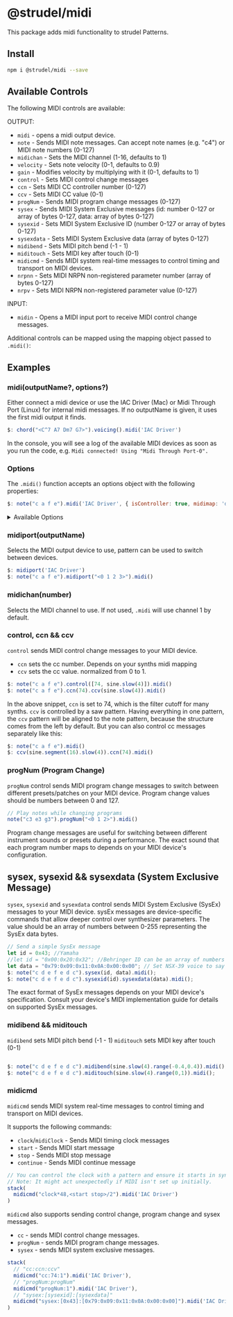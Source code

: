 # @strudel/midi

This package adds midi functionality to strudel Patterns.

## Install

```sh
npm i @strudel/midi --save
```

## Available Controls

The following MIDI controls are available:

OUTPUT:

- `midi` - opens a midi output device.
- `note` - Sends MIDI note messages. Can accept note names (e.g. "c4") or MIDI note numbers (0-127)
- `midichan` - Sets the MIDI channel (1-16, defaults to 1)
- `velocity` - Sets note velocity (0-1, defaults to 0.9)
- `gain` - Modifies velocity by multiplying with it (0-1, defaults to 1)
- `control` - Sets MIDI control change messages
- `ccn` - Sets MIDI CC controller number (0-127)
- `ccv` - Sets MIDI CC value (0-1)
- `progNum` - Sends MIDI program change messages (0-127)
- `sysex` - Sends MIDI System Exclusive messages (id: number 0-127 or array of bytes 0-127, data: array of bytes 0-127)
- `sysexid` - Sets MIDI System Exclusive ID (number 0-127 or array of bytes 0-127)
- `sysexdata` - Sets MIDI System Exclusive data (array of bytes 0-127)
- `midibend` - Sets MIDI pitch bend (-1 - 1)
- `miditouch` - Sets MIDI key after touch (0-1)
- `midicmd` - Sends MIDI system real-time messages to control timing and transport on MIDI devices.
- `nrpnn` - Sets MIDI NRPN non-registered parameter number (array of bytes 0-127)
- `nrpv` - Sets MIDI NRPN non-registered parameter value (0-127)


INPUT:

- `midin` - Opens a MIDI input port to receive MIDI control change messages.

Additional controls can be mapped using the mapping object passed to `.midi()`:

## Examples

### midi(outputName?, options?)

Either connect a midi device or use the IAC Driver (Mac) or Midi Through Port (Linux) for internal midi messages.
If no outputName is given, it uses the first midi output it finds.

```javascript
$: chord("<C^7 A7 Dm7 G7>").voicing().midi('IAC Driver')
```

In the console, you will see a log of the available MIDI devices as soon as you run the code, e.g. `Midi connected! Using "Midi Through Port-0".`

### Options

The `.midi()` function accepts an options object with the following properties:

```javascript
$: note("c a f e").midi('IAC Driver', { isController: true, midimap: 'default'})
```

<details>
<summary>Available Options</summary>

| Option | Type | Default | Description |
|--------|------|---------|-------------|
| isController | boolean | false | When true, disables sending note messages. Useful for MIDI controllers |
| latencyMs | number | 34 | Latency in milliseconds to align MIDI with audio engine |
| noteOffsetMs | number | 10 | Offset in milliseconds for note-off messages to prevent glitching |
| midichannel | number | 1 | Default MIDI channel (1-16) |
| velocity | number | 0.9 | Default note velocity (0-1) |
| gain | number | 1 | Default gain multiplier for velocity (0-1) |
| midimap | string | 'default' | Name of MIDI mapping to use for control changes |
| midiport | string/number | - | MIDI device name or index |

</details>




### midiport(outputName)

Selects the MIDI output device to use, pattern can be used to switch between devices.

```javascript
$: midiport('IAC Driver')
$: note("c a f e").midiport("<0 1 2 3>").midi()
```

### midichan(number)

Selects the MIDI channel to use. If not used, `.midi` will use channel 1 by default.

### control, ccn && ccv

`control` sends MIDI control change messages to your MIDI device.

- `ccn` sets the cc number. Depends on your synths midi mapping
- `ccv` sets the cc value. normalized from 0 to 1.

```javascript
$: note("c a f e").control([74, sine.slow(4)]).midi()
$: note("c a f e").ccn(74).ccv(sine.slow(4)).midi()
```

In the above snippet, `ccn` is set to 74, which is the filter cutoff for many synths. `ccv` is controlled by a saw pattern.
Having everything in one pattern, the `ccv` pattern will be aligned to the note pattern, because the structure comes from the left by default.
But you can also control cc messages separately like this:

```javascript
$: note("c a f e").midi()
$: ccv(sine.segment(16).slow(4)).ccn(74).midi()
```

### progNum (Program Change)

`progNum` control sends MIDI program change messages to switch between different presets/patches on your MIDI device.
Program change values should be numbers between 0 and 127.

```javascript
// Play notes while changing programs
note("c3 e3 g3").progNum("<0 1 2>").midi()
```

Program change messages are useful for switching between different instrument sounds or presets during a performance. 
The exact sound that each program number maps to depends on your MIDI device's configuration.

## sysex,  sysexid && sysexdata (System Exclusive Message)

`sysex`, `sysexid` and `sysexdata` control sends MIDI System Exclusive (SysEx) messages to your MIDI device. 
sysEx messages are device-specific commands that allow deeper control over synthesizer parameters. 
The value should be an array of numbers between 0-255 representing the SysEx data bytes.

```javascript
// Send a simple SysEx message
let id = 0x43; //Yamaha
//let id = "0x00:0x20:0x32"; //Behringer ID can be an array of numbers
let data = "0x79:0x09:0x11:0x0A:0x00:0x00"; // Set NSX-39 voice to say "Aa"
$: note("c d e f e d c").sysex(id, data).midi();
$: note("c d e f e d c").sysexid(id).sysexdata(data).midi();
```

The exact format of SysEx messages depends on your MIDI device's specification.
Consult your device's MIDI implementation guide for details on supported SysEx messages.

### midibend && miditouch

`midibend` sets MIDI pitch bend (-1 - 1)
`miditouch` sets MIDI key after touch (0-1)

```javascript

$: note("c d e f e d c").midibend(sine.slow(4).range(-0.4,0.4)).midi();
$: note("c d e f e d c").miditouch(sine.slow(4).range(0,1)).midi();

```

### midicmd

`midicmd` sends MIDI system real-time messages to control timing and transport on MIDI devices.

It supports the following commands:

- `clock`/`midiClock` - Sends MIDI timing clock messages
- `start` - Sends MIDI start message
- `stop` - Sends MIDI stop message
- `continue` - Sends MIDI continue message

```javascript
// You can control the clock with a pattern and ensure it starts in sync when the repl begins.
// Note: It might act unexpectedly if MIDI isn't set up initially.
stack(
  midicmd("clock*48,<start stop>/2").midi('IAC Driver') 
)
```

`midicmd` also supports sending control change, program change and sysex messages.

- `cc` - sends MIDI control change messages.
- `progNum` - sends MIDI program change messages.
- `sysex` - sends MIDI system exclusive messages.

```javascript
stack(
  // "cc:ccn:ccv"
  midicmd("cc:74:1").midi('IAC Driver'),
  // "progNum:progNum"
  midicmd("progNum:1").midi('IAC Driver'),
  // "sysex:[sysexid]:[sysexdata]"
  midicmd("sysex:[0x43]:[0x79:0x09:0x11:0x0A:0x00:0x00]").midi('IAC Driver')
)
```